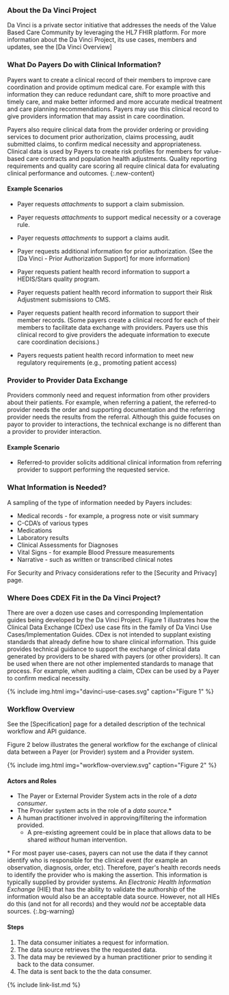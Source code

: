 ### About the Da Vinci Project

Da Vinci is a private sector initiative that addresses the needs of the Value Based Care Community by leveraging the HL7 FHIR platform.  For more information about the Da Vinci Project, its use cases, members and updates, see the [Da Vinci Overview]

### What Do Payers Do with Clinical Information?

Payers want to create a clinical record of their members to improve care coordination and provide optimum medical care. For example with this information they can reduce redundant care, shift to more proactive and timely care, and make better informed and more accurate medical treatment and care planning recommendations. Payers may use this clinical record to give providers information that may assist in care coordination.

Payers also require clinical data from the provider ordering or providing services to document prior authorization, claims processing, audit submitted claims, to confirm medical necessity and appropriateness.  Clinical data is used by Payers to create risk profiles for members for value-based care contracts and population health adjustments. Quality reporting requirements and quality care scoring all require clinical data for evaluating clinical performance and outcomes.
{:.new-content}

<div markdown="1" class="new-content">

#### Example Scenarios

- Payer requests *attachments* to support a claim submission.

- Payer requests *attachments* to support medical necessity or a coverage rule.

- Payer requests *attachments* to support a claims audit.

- Payer requests additional information for prior authorization.  (See the [Da Vinci - Prior Authorization Support] for more information)

- Payer requests patient health record information to support a HEDIS/Stars quality program. <!--For example, by examining the record for care coordination information they may improve performance on the HEDIS TRC- Transitions of Care measure which looks at 1) notification of inpatient admission, 2) receipt of discharge information, 3) patient engagement after inpatient discharge and 4) medication reconciliation post-discharge.-->

- Payer requests patient health record information to support their Risk Adjustment submissions to CMS.

- Payer requests patient health record information to support their member records. (Some payers create a clinical record for each of their members to facilitate data exchange with providers. Payers use this clinical record to give providers the adequate information to execute care coordination decisions.)

- Payers requests patient health record information to meet new regulatory requirements (e.g., promoting patient access)
</div>

<div markdown="1" class="new-content">

### Provider to Provider Data Exchange

 Providers commonly need and request information from other providers about their patients.  For example, when referring a patient, the referred-to provider needs the order and supporting documentation and the referring provider needs the results from the referral.  Although this guide focuses on payor to provider to interactions, the technical exchange is no different than a provider to provider interaction.

#### Example Scenario

 - Referred-to provider solicits additional clinical information from referring provider to support performing the requested service.
</div>

### What Information is Needed?

A sampling of the type of information needed by Payers includes:

- Medical records - for example, a progress note or visit summary
- C-CDA’s of various types
- Medications
- Laboratory results
- Clinical Assessments for Diagnoses
- Vital Signs - for example Blood Pressure measurements
- Narrative - such as written or transcribed clinical notes

For Security and Privacy considerations refer to the [Security and Privacy] page.

### Where Does CDEX Fit in the Da Vinci Project?

There are over a dozen use cases and corresponding Implementation guides being developed by the Da Vinci Project.  Figure 1 illustrates how the Clinical Data Exchange (CDex) use case fits in the family of Da Vinci Use Cases/Implementation Guides.  CDex is not intended to supplant existing standards that already define how to share clinical information. <span markdown='1' class="bg-success">This guide provides technical guidance to support the exchange of clinical data generated by providers to be shared with payers (or other providers). It can be used when there are not other implemented standards to manage that process. For example, when auditing a claim, CDex can be used by a Payer to confirm medical necessity.</span>

<div markdown='1' class="new-content">
{% include img.html img="davinci-use-cases.svg" caption="Figure 1" %}
</div>

<div markdown='1' class="new-content">

### Workflow Overview

See the [Specification] page for a detailed description of the technical workflow and API guidance.

Figure 2 below illustrates the general workflow for the exchange of clinical data between a Payer (or Provider) system and a Provider system.

{% include img.html img="workflow-overview.svg" caption="Figure 2" %}

#### Actors and Roles

- The Payer or External Provider System acts in the role of a *data consumer*.
- The Provider system acts in the role of a *data source*.\*
- A human practitioner involved in approving/filtering the information provided.
  - A pre-existing agreement could be in place that allows data to be shared *without* human intervention.

\* For most payer use-cases, payers can not use the data if they cannot identify who is responsible for the clinical event (for example an observation, diagnosis, order, etc).  Therefore, payer's health records needs to identify the provider who is making the assertion. This information is typically supplied by provider systems.  An *Electronic Health Information Exchange* (HIE) that has the ability to validate the authorship of the information would also be an acceptable data source.  However, not all HIEs do this (and not for all records) and they would *not* be acceptable data sources.
{:.bg-warning}

#### Steps
1. The data consumer initiates a request for information.
1. The data source retrieves the the requested data.
1. The data may be reviewed by a human practitioner prior to sending it back to the data consumer.
1. The data is sent back to the the data consumer.

</div>

{% include link-list.md %}

